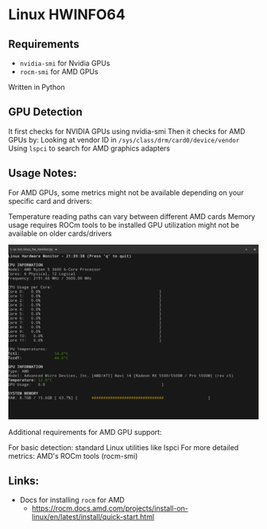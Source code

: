 # Linux HWINFO64

## Requirements
- `nvidia-smi` for Nvidia GPUs
- `rocm-smi` for AMD GPUs

Written in Python


## GPU Detection
It first checks for NVIDIA GPUs using nvidia-smi
Then it checks for AMD GPUs by:
Looking at vendor ID in `/sys/class/drm/card0/device/vendor`
Using `lspci` to search for AMD graphics adapters


## Usage Notes:

For AMD GPUs, some metrics might not be available depending on your specific card and drivers:

Temperature reading paths can vary between different AMD cards
Memory usage requires ROCm tools to be installed
GPU utilization might not be available on older cards/drivers

![Screenshot of the tool running in the terminal](assets/linux_hw_monitor_screenshot.png)


Additional requirements for AMD GPU support:

For basic detection: standard Linux utilities like lspci
For more detailed metrics: AMD's ROCm tools (rocm-smi)

## Links:
- Docs for installing `rocm` for AMD
  - https://rocm.docs.amd.com/projects/install-on-linux/en/latest/install/quick-start.html
